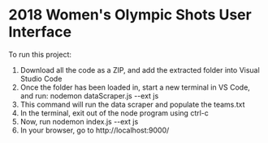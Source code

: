 # 2018 Women's Olympic Shots User Interface


To run this project: 


1) Download all the code as a ZIP, and add the extracted folder into Visual Studio Code
2) Once the folder has been loaded in, start a new terminal in VS Code, and run: nodemon dataScraper.js --ext js
3) This command will run the data scraper and populate the teams.txt
4) In the terminal, exit out of the node program using ctrl-c
5) Now, run nodemon index.js --ext js
6) In your browser, go to http://localhost:9000/





